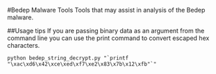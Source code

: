 #Bedep Malware Tools
Tools that may assist in analysis of the Bedep malware.

##Usage tips
If you are passing binary data as an argument from the command line you can use the print command to convert escaped hex characters.

```
python bedep_string_decrypt.py "`printf "\xac\xd6\x42\xce\xed\xf7\xe2\x83\x7b\x12\xfb"`"
```
